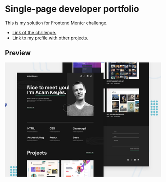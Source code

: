 # Single-page developer portfolio

This is my solution for Frontend Mentor challenge.
- [Link of the challenge.](https://www.frontendmentor.io/challenges/singlepage-developer-portfolio-bBVj2ZPi-x)
- [Link to my profile with other projects.](https://www.frontendmentor.io/profile/alexandramurtischeva)

## Preview

![Preview of the page](preview.jpg)